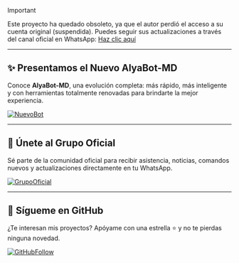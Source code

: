 > [!IMPORTANT]  
> Este proyecto ha quedado obsoleto, ya que el autor perdió el acceso a su cuenta original (suspendida). Puedes seguir sus actualizaciones a través del canal oficial en WhatsApp: [Haz clic aquí](https://stellarwa.xyz/channel)

---

## ✨ Presentamos el Nuevo AlyaBot-MD

Conoce **AlyaBot-MD**, una evolución completa: más rápido, más inteligente y con herramientas totalmente renovadas para brindarte la mejor experiencia.

[![NuevoBot](https://img.shields.io/badge/AlyaBot--MD-GitHub-9b59b6?style=for-the-badge&logo=github&logoColor=white)](https://github.com/DevAlexJs/AlyaBot-MD)

---

## 💬 Únete al Grupo Oficial

Sé parte de la comunidad oficial para recibir asistencia, noticias, comandos nuevos y actualizaciones directamente en tu WhatsApp.

[![GrupoOficial](https://img.shields.io/badge/Grupo-Oficial-27ae60?style=for-the-badge&logo=whatsapp&logoColor=white)](https://stellarwa.xyz/stellar)

---

## 🌟 Sígueme en GitHub

¿Te interesan mis proyectos? Apóyame con una estrella ⭐ y no te pierdas ninguna novedad.

[![GitHubFollow](https://img.shields.io/badge/Seguir-en%20GitHub-2c3e50?style=for-the-badge&logo=github&logoColor=white)](https://github.com/DevAlexJs)